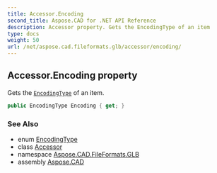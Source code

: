 ```yaml
---
title: Accessor.Encoding
second_title: Aspose.CAD for .NET API Reference
description: Accessor property. Gets the EncodingType of an item
type: docs
weight: 50
url: /net/aspose.cad.fileformats.glb/accessor/encoding/
---
```

## Accessor.Encoding property

Gets the [`EncodingType`](../../encodingtype/) of an item.

```csharp
public EncodingType Encoding { get; }
```

### See Also

* enum [EncodingType](../../encodingtype/)
* class [Accessor](../)
* namespace [Aspose.CAD.FileFormats.GLB](../../accessor/)
* assembly [Aspose.CAD](../../../)


